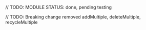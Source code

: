 // TODO: MODULE STATUS: done, pending testing

// TODO: Breaking change removed addMultiple, deleteMultiple, recycleMultiple